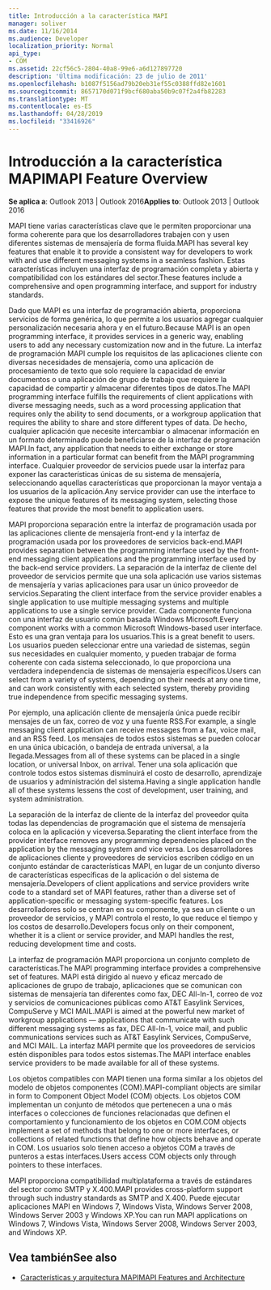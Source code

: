 ```yaml
---
title: Introducción a la característica MAPI
manager: soliver
ms.date: 11/16/2014
ms.audience: Developer
localization_priority: Normal
api_type:
- COM
ms.assetid: 22cf56c5-2804-40a8-99e6-a6d127897720
description: 'Última modificación: 23 de julio de 2011'
ms.openlocfilehash: b1087f5156ad79b20eb31ef55c0388ffd82e1601
ms.sourcegitcommit: 8657170d071f9bcf680aba50b9c07f2a4fb82283
ms.translationtype: MT
ms.contentlocale: es-ES
ms.lasthandoff: 04/28/2019
ms.locfileid: "33416926"
---
```

# <a name="mapi-feature-overview"></a><span data-ttu-id="a2e0f-103">Introducción a la característica MAPI</span><span class="sxs-lookup"><span data-stu-id="a2e0f-103">MAPI Feature Overview</span></span>
 
<span data-ttu-id="a2e0f-104">**Se aplica a**: Outlook 2013 | Outlook 2016</span><span class="sxs-lookup"><span data-stu-id="a2e0f-104">**Applies to**: Outlook 2013 | Outlook 2016</span></span> 
  
<span data-ttu-id="a2e0f-105">MAPI tiene varias características clave que le permiten proporcionar una forma coherente para que los desarrolladores trabajen con y usen diferentes sistemas de mensajería de forma fluida.</span><span class="sxs-lookup"><span data-stu-id="a2e0f-105">MAPI has several key features that enable it to provide a consistent way for developers to work with and use different messaging systems in a seamless fashion.</span></span> <span data-ttu-id="a2e0f-106">Estas características incluyen una interfaz de programación completa y abierta y compatibilidad con los estándares del sector.</span><span class="sxs-lookup"><span data-stu-id="a2e0f-106">These features include a comprehensive and open programming interface, and support for industry standards.</span></span> 
  
<span data-ttu-id="a2e0f-107">Dado que MAPI es una interfaz de programación abierta, proporciona servicios de forma genérica, lo que permite a los usuarios agregar cualquier personalización necesaria ahora y en el futuro.</span><span class="sxs-lookup"><span data-stu-id="a2e0f-107">Because MAPI is an open programming interface, it provides services in a generic way, enabling users to add any necessary customization now and in the future.</span></span> <span data-ttu-id="a2e0f-108">La interfaz de programación MAPI cumple los requisitos de las aplicaciones cliente con diversas necesidades de mensajería, como una aplicación de procesamiento de texto que solo requiere la capacidad de enviar documentos o una aplicación de grupo de trabajo que requiere la capacidad de compartir y almacenar diferentes tipos de datos.</span><span class="sxs-lookup"><span data-stu-id="a2e0f-108">The MAPI programming interface fulfills the requirements of client applications with diverse messaging needs, such as a word processing application that requires only the ability to send documents, or a workgroup application that requires the ability to share and store different types of data.</span></span> <span data-ttu-id="a2e0f-109">De hecho, cualquier aplicación que necesite intercambiar o almacenar información en un formato determinado puede beneficiarse de la interfaz de programación MAPI.</span><span class="sxs-lookup"><span data-stu-id="a2e0f-109">In fact, any application that needs to either exchange or store information in a particular format can benefit from the MAPI programming interface.</span></span> <span data-ttu-id="a2e0f-110">Cualquier proveedor de servicios puede usar la interfaz para exponer las características únicas de su sistema de mensajería, seleccionando aquellas características que proporcionan la mayor ventaja a los usuarios de la aplicación.</span><span class="sxs-lookup"><span data-stu-id="a2e0f-110">Any service provider can use the interface to expose the unique features of its messaging system, selecting those features that provide the most benefit to application users.</span></span>
  
<span data-ttu-id="a2e0f-111">MAPI proporciona separación entre la interfaz de programación usada por las aplicaciones cliente de mensajería front-end y la interfaz de programación usada por los proveedores de servicios back-end.</span><span class="sxs-lookup"><span data-stu-id="a2e0f-111">MAPI provides separation between the programming interface used by the front-end messaging client applications and the programming interface used by the back-end service providers.</span></span> <span data-ttu-id="a2e0f-112">La separación de la interfaz de cliente del proveedor de servicios permite que una sola aplicación use varios sistemas de mensajería y varias aplicaciones para usar un único proveedor de servicios.</span><span class="sxs-lookup"><span data-stu-id="a2e0f-112">Separating the client interface from the service provider enables a single application to use multiple messaging systems and multiple applications to use a single service provider.</span></span> <span data-ttu-id="a2e0f-113">Cada componente funciona con una interfaz de usuario común basada Windows Microsoft.</span><span class="sxs-lookup"><span data-stu-id="a2e0f-113">Every component works with a common Microsoft Windows-based user interface.</span></span> <span data-ttu-id="a2e0f-114">Esto es una gran ventaja para los usuarios.</span><span class="sxs-lookup"><span data-stu-id="a2e0f-114">This is a great benefit to users.</span></span> <span data-ttu-id="a2e0f-115">Los usuarios pueden seleccionar entre una variedad de sistemas, según sus necesidades en cualquier momento, y pueden trabajar de forma coherente con cada sistema seleccionado, lo que proporciona una verdadera independencia de sistemas de mensajería específicos.</span><span class="sxs-lookup"><span data-stu-id="a2e0f-115">Users can select from a variety of systems, depending on their needs at any one time, and can work consistently with each selected system, thereby providing true independence from specific messaging systems.</span></span> 
  
<span data-ttu-id="a2e0f-116">Por ejemplo, una aplicación cliente de mensajería única puede recibir mensajes de un fax, correo de voz y una fuente RSS.</span><span class="sxs-lookup"><span data-stu-id="a2e0f-116">For example, a single messaging client application can receive messages from a fax, voice mail, and an RSS feed.</span></span> <span data-ttu-id="a2e0f-117">Los mensajes de todos estos sistemas se pueden colocar en una única ubicación, o bandeja de entrada universal, a la llegada.</span><span class="sxs-lookup"><span data-stu-id="a2e0f-117">Messages from all of these systems can be placed in a single location, or universal Inbox, on arrival.</span></span> <span data-ttu-id="a2e0f-118">Tener una sola aplicación que controle todos estos sistemas disminuirá el costo de desarrollo, aprendizaje de usuarios y administración del sistema.</span><span class="sxs-lookup"><span data-stu-id="a2e0f-118">Having a single application handle all of these systems lessens the cost of development, user training, and system administration.</span></span> 
  
<span data-ttu-id="a2e0f-119">La separación de la interfaz de cliente de la interfaz del proveedor quita todas las dependencias de programación que el sistema de mensajería coloca en la aplicación y viceversa.</span><span class="sxs-lookup"><span data-stu-id="a2e0f-119">Separating the client interface from the provider interface removes any programming dependencies placed on the application by the messaging system and vice versa.</span></span> <span data-ttu-id="a2e0f-120">Los desarrolladores de aplicaciones cliente y proveedores de servicios escriben código en un conjunto estándar de características MAPI, en lugar de un conjunto diverso de características específicas de la aplicación o del sistema de mensajería.</span><span class="sxs-lookup"><span data-stu-id="a2e0f-120">Developers of client applications and service providers write code to a standard set of MAPI features, rather than a diverse set of application-specific or messaging system-specific features.</span></span> <span data-ttu-id="a2e0f-121">Los desarrolladores solo se centran en su componente, ya sea un cliente o un proveedor de servicios, y MAPI controla el resto, lo que reduce el tiempo y los costos de desarrollo.</span><span class="sxs-lookup"><span data-stu-id="a2e0f-121">Developers focus only on their component, whether it is a client or service provider, and MAPI handles the rest, reducing development time and costs.</span></span>
  
<span data-ttu-id="a2e0f-122">La interfaz de programación MAPI proporciona un conjunto completo de características.</span><span class="sxs-lookup"><span data-stu-id="a2e0f-122">The MAPI programming interface provides a comprehensive set of features.</span></span> <span data-ttu-id="a2e0f-123">MAPI está dirigido al nuevo y eficaz mercado de aplicaciones de grupo de trabajo, aplicaciones que se comunican con sistemas de mensajería tan diferentes como fax, DEC All-In-1, correo de voz y servicios de comunicaciones públicas como AT&T Easylink Services, CompuServe y MCI MAIL.</span><span class="sxs-lookup"><span data-stu-id="a2e0f-123">MAPI is aimed at the powerful new market of workgroup applications — applications that communicate with such different messaging systems as fax, DEC All-In-1, voice mail, and public communications services such as AT&T Easylink Services, CompuServe, and MCI MAIL.</span></span> <span data-ttu-id="a2e0f-124">La interfaz MAPI permite que los proveedores de servicios estén disponibles para todos estos sistemas.</span><span class="sxs-lookup"><span data-stu-id="a2e0f-124">The MAPI interface enables service providers to be made available for all of these systems.</span></span> 
  
<span data-ttu-id="a2e0f-125">Los objetos compatibles con MAPI tienen una forma similar a los objetos del modelo de objetos componentes (COM).</span><span class="sxs-lookup"><span data-stu-id="a2e0f-125">MAPI-compliant objects are similar in form to Component Object Model (COM) objects.</span></span> <span data-ttu-id="a2e0f-126">Los objetos COM implementan un conjunto de métodos que pertenecen a una o más interfaces o colecciones de funciones relacionadas que definen el comportamiento y funcionamiento de los objetos en COM.</span><span class="sxs-lookup"><span data-stu-id="a2e0f-126">COM objects implement a set of methods that belong to one or more interfaces, or collections of related functions that define how objects behave and operate in COM.</span></span> <span data-ttu-id="a2e0f-127">Los usuarios solo tienen acceso a objetos COM a través de punteros a estas interfaces.</span><span class="sxs-lookup"><span data-stu-id="a2e0f-127">Users access COM objects only through pointers to these interfaces.</span></span>
  
<span data-ttu-id="a2e0f-128">MAPI proporciona compatibilidad multiplataforma a través de estándares del sector como SMTP y X.400.</span><span class="sxs-lookup"><span data-stu-id="a2e0f-128">MAPI provides cross-platform support through such industry standards as SMTP and X.400.</span></span> <span data-ttu-id="a2e0f-129">Puede ejecutar aplicaciones MAPI en Windows 7, Windows Vista, Windows Server 2008, Windows Server 2003 y Windows XP.</span><span class="sxs-lookup"><span data-stu-id="a2e0f-129">You can run MAPI applications on Windows 7, Windows Vista, Windows Server 2008, Windows Server 2003, and Windows XP.</span></span> 
  
## <a name="see-also"></a><span data-ttu-id="a2e0f-130">Vea también</span><span class="sxs-lookup"><span data-stu-id="a2e0f-130">See also</span></span>

- [<span data-ttu-id="a2e0f-131">Características y arquitectura MAPI</span><span class="sxs-lookup"><span data-stu-id="a2e0f-131">MAPI Features and Architecture</span></span>](mapi-features-and-architecture.md)

